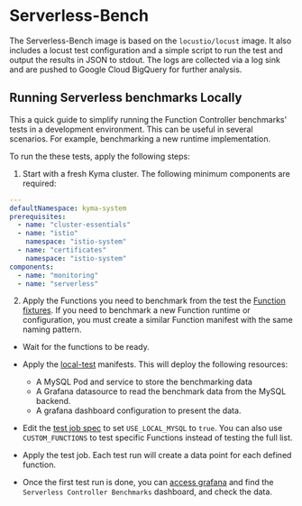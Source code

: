 # Serverless-Bench

The Serverless-Bench image is based on the `locustio/locust` image. It also includes a locust test configuration and a simple script to run the test and output the results in JSON to stdout. The logs are collected via a log sink and are pushed to Google Cloud BigQuery for further analysis.  


## Running Serverless benchmarks Locally

This a quick guide to simplify running the Function Controller benchmarks' tests in a development environment. This can be useful in several scenarios. For example, benchmarking a new runtime implementation.

To run the these tests, apply the following steps:

1. Start with a fresh Kyma cluster. The following minimum components are required:
```yaml
---
defaultNamespace: kyma-system
prerequisites:
  - name: "cluster-essentials"
  - name: "istio"
    namespace: "istio-system"
  - name: "certificates"
    namespace: "istio-system"
components:
  - name: "monitoring"
  - name: "serverless"
```

2. Apply the Functions you need to benchmark from the test the [Function fixtures](./fixtures/functions/). If you need to benchmark a new Function runtime or configuration, you must create a similar Function manifest with the same naming pattern. 

- Wait for the functions to be ready.
- Apply the [local-test](./fixtures/local-test/) manifests. This will deploy the following resources:
    - A MySQL Pod and service to store the benchmarking data
    - A Grafana datasource to read the benchmark data from the MySQL backend.
    - A grafana dashboard configuration to present the data.
- Edit the [test job spec](./fixtures/serverless-benchmark-job.yaml) to set `USE_LOCAL_MYSQL` to `true`. You can also use `CUSTOM_FUNCTIONS` to test specific Functions instead of testing the full list.
- Apply the test job. Each test run will create a data point for each defined function.

- Once the first test run is done, you can [access grafana](https://kyma-project.io/docs/kyma/latest/04-operation-guides/security/sec-06-access-expose-kiali-grafana#access-kiali-grafana-and-jaeger) and find the `Serverless Controller Benchmarks` dashboard, and check the data.